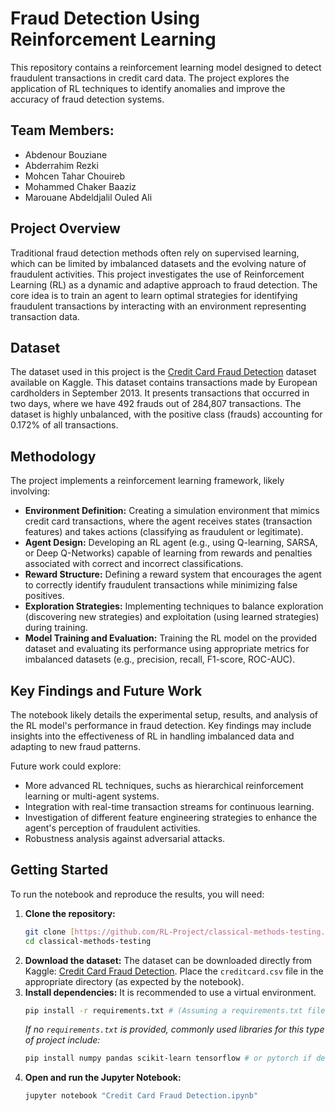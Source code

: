 # Fraud Detection Using Reinforcement Learning

This repository contains a reinforcement learning model designed to detect fraudulent transactions in credit card data. The project explores the application of RL techniques to identify anomalies and improve the accuracy of fraud detection systems.

## Team Members:

* Abdenour Bouziane
* Abderrahim Rezki
* Mohcen Tahar Chouireb
* Mohammed Chaker Baaziz
* Marouane Abdeldjalil Ouled Ali

## Project Overview

Traditional fraud detection methods often rely on supervised learning, which can be limited by imbalanced datasets and the evolving nature of fraudulent activities. This project investigates the use of Reinforcement Learning (RL) as a dynamic and adaptive approach to fraud detection. The core idea is to train an agent to learn optimal strategies for identifying fraudulent transactions by interacting with an environment representing transaction data.

## Dataset

The dataset used in this project is the [Credit Card Fraud Detection](https://www.kaggle.com/datasets/dalpozz/creditcardfraud) dataset available on Kaggle. This dataset contains transactions made by European cardholders in September 2013. It presents transactions that occurred in two days, where we have 492 frauds out of 284,807 transactions. The dataset is highly unbalanced, with the positive class (frauds) accounting for 0.172% of all transactions.

## Methodology

The project implements a reinforcement learning framework, likely involving:

* **Environment Definition:** Creating a simulation environment that mimics credit card transactions, where the agent receives states (transaction features) and takes actions (classifying as fraudulent or legitimate).
* **Agent Design:** Developing an RL agent (e.g., using Q-learning, SARSA, or Deep Q-Networks) capable of learning from rewards and penalties associated with correct and incorrect classifications.
* **Reward Structure:** Defining a reward system that encourages the agent to correctly identify fraudulent transactions while minimizing false positives.
* **Exploration Strategies:** Implementing techniques to balance exploration (discovering new strategies) and exploitation (using learned strategies) during training.
* **Model Training and Evaluation:** Training the RL model on the provided dataset and evaluating its performance using appropriate metrics for imbalanced datasets (e.g., precision, recall, F1-score, ROC-AUC).

## Key Findings and Future Work

The notebook likely details the experimental setup, results, and analysis of the RL model's performance in fraud detection. Key findings may include insights into the effectiveness of RL in handling imbalanced data and adapting to new fraud patterns.

Future work could explore:

* More advanced RL techniques, suchs as hierarchical reinforcement learning or multi-agent systems.
* Integration with real-time transaction streams for continuous learning.
* Investigation of different feature engineering strategies to enhance the agent's perception of fraudulent activities.
* Robustness analysis against adversarial attacks.

## Getting Started

To run the notebook and reproduce the results, you will need:

1.  **Clone the repository:**
    ```bash
    git clone [https://github.com/RL-Project/classical-methods-testing.git](https://github.com/RL-Project/classical-methods-testing.git)
    cd classical-methods-testing
    ```
2.  **Download the dataset:**
    The dataset can be downloaded directly from Kaggle: [Credit Card Fraud Detection](https://www.kaggle.com/datasets/dalpozz/creditcardfraud). Place the `creditcard.csv` file in the appropriate directory (as expected by the notebook).
3.  **Install dependencies:**
    It is recommended to use a virtual environment.
    ```bash
    pip install -r requirements.txt # (Assuming a requirements.txt file will be created, otherwise install manually)
    ```
    *If no `requirements.txt` is provided, commonly used libraries for this type of project include:*
    ```bash
    pip install numpy pandas scikit-learn tensorflow # or pytorch if deep learning is used
    ```
4.  **Open and run the Jupyter Notebook:**
    ```bash
    jupyter notebook "Credit Card Fraud Detection.ipynb"
    ```
